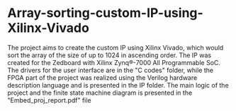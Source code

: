 # Array-sorting-custom-IP-using-Xilinx-Vivado
The project aims to create the custom IP using Xilinx Vivado, which would sort the array of the size of up to 1024 in ascending order.
The IP was created for the Zedboard with Xilinx Zynq®-7000 All Programmable SoC. The drivers for the user interface are in the "C codes" folder, while the FPGA part of the project was realized using the Verilog hardware description language and is presented in the IP folder.
The main logic of the project and the finite state machine diagram is presented in the "Embed_proj_report.pdf" file 
